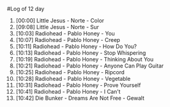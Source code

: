 #Log of 12 day

1. [00:00] Little Jesus - Norte - Color
1. [09:08] Little Jesus - Norte - Sur
1. [10:03] Radiohead - Pablo Honey - You
1. [10:07] Radiohead - Pablo Honey - Creep
1. [10:11] Radiohead - Pablo Honey - How Do You?
1. [10:13] Radiohead - Pablo Honey - Stop Whispering
1. [10:19] Radiohead - Pablo Honey - Thinking About You
1. [10:21] Radiohead - Pablo Honey - Anyone Can Play Guitar
1. [10:25] Radiohead - Pablo Honey - Ripcord
1. [10:28] Radiohead - Pablo Honey - Vegetable
1. [10:31] Radiohead - Pablo Honey - Prove Yourself
1. [10:41] Radiohead - Pablo Honey - I Can't
1. [10:42] Die Bunker - Dreams Are Not Free - Gewalt
